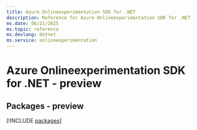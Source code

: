 ```yaml
---
title: Azure Onlineexperimentation SDK for .NET
description: Reference for Azure Onlineexperimentation SDK for .NET
ms.date: 08/21/2025
ms.topic: reference
ms.devlang: dotnet
ms.service: onlineexperimentation
---
```

# Azure Onlineexperimentation SDK for .NET - preview
## Packages - preview
[!INCLUDE [packages](onlineexperimentation-index.md)]